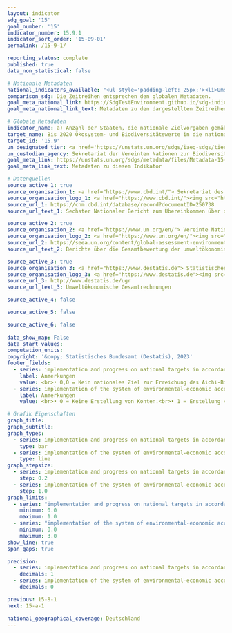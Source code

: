 ```yaml
---
layout: indicator    
sdg_goal: '15'    
goal_number: '15'    
indicator_number: 15.9.1    
indicator_sort_order: '15-09-01'    
permalink: /15-9-1/    

reporting_status: complete    
published: true    
data_non_statistical: false    

# Nationale Metadaten    
national_indicators_available: "<ul style='padding-left: 25px;'><li>Umsetzung sowie Fortschritte bei nationalen Zielvorgaben gemäß oder ähnlich dem Aichi-Biodiversitätsziel 2 des Strategieplans für die biologische Vielfalt 2011-2020</li> <li> Umsetzung des Systems der Umweltökonomischen Gesamtrechnungen (UGR)</li></ul>"    
comparison_sdg: Die Zeitreihen entsprechen den globalen Metadaten.    
goal_meta_national_link: https://SdgTestEnvironment.github.io/sdg-indicators/public/Meta/15.9.1.pdf
goal_meta_national_link_text: Metadaten zu den dargestellten Zeitreihen    

# Globale Metadaten    
indicator_name: a) Anzahl der Staaten, die nationale Zielvorgaben gemäß oder ähnlich dem Aichi-Biodiversitätsziel 2 des Strategieplans für die biologische Vielfalt 2011-2020 in ihre nationalen Strategien und Aktionspläne zugunsten der biologischen Vielfalt aufgenommen haben, und die bei der Umsetzung dieser Zielvorgaben gemeldeten Fortschritte und b) Aufnahme der biologischen Vielfalt in die nationalen Rechnungslegungs- und Berichterstattungssysteme, definiert als die Anwendung des Systems der Umweltökonomischen Gesamtrechnungen    
target_name: Bis 2020 Ökosystem- und Biodiversitätswerte in die nationalen und lokalen Planungen, Entwicklungsprozesse, Armutsbekämpfungsstrategien und Gesamtrechnungssysteme einbeziehen    
target_id: '15.9'    
un_designated_tier: <a href='https://unstats.un.org/sdgs/iaeg-sdgs/tier-classification/' title='Klicken Sie hier um weitere Informationen zur UN-Tier-Klassifikation zu erhalten.'  target='_blank'>Tier I/II</a>    
un_custodian_agency: Sekretariat der Vereinten Nationen zur Biodiversitätskonvention (CBD-Secretariat)<br>Umweltprogramm der Vereinten Nationen (UNEP)    
goal_meta_link: https://unstats.un.org/sdgs/metadata/files/Metadata-15-09-01.pdf    
goal_meta_link_text: Metadaten zu diesem Indikator        

# Datenquellen
source_active_1: true
source_organisation_1: <a href="https://www.cbd.int/"> Sekretariat des Übereinkommens über die biologische Vielfalt </a>
source_organisation_logo_1: <a href="https://www.cbd.int/"><img src="https://g205sdgs.github.io/sdg-indicators/public/OrgImgDe/cbd.png" alt="Logo cbd" style="height:60px; width:148px"/></a>
source_url_1: https://chm.cbd.int/database/record?documentID=250738
source_url_text_1: Sechster Nationaler Bericht zum Übereinkommen über die biologische Vielfalt (nicht auf Deutsch verfügbar)

source_active_2: true
source_organisation_2: <a href="https://www.un.org/en/"> Vereinte Nationen (VN) </a>
source_organisation_logo_2: <a href="https://www.un.org/en/"><img src="https://g205sdgs.github.io/sdg-indicators/public/OrgImgDe/un.png" alt="Logo un" style="height:60px; width:148px"/></a>
source_url_2: https://seea.un.org/content/global-assessment-environmental-economic-accounting
source_url_text_2: Berichte über die Gesamtbewertung der umweltökonomischen Gesamtrechnung und unterstützende Statistiken (nicht auf Deutsch verfügbar)

source_active_3: true
source_organisation_3: <a href="https://www.destatis.de"> Statistisches Bundesamt (Destatis) </a>
source_organisation_logo_3: <a href="https://www.destatis.de"><img src="https://g205sdgs.github.io/sdg-indicators/public/OrgImgDe/destatis.png" alt="Logo destatis" style="height:60px; width:148px"/></a>
source_url_3: http://www.destatis.de/ugr
source_url_text_3: Umweltökonomische Gesamtrechnungen

source_active_4: false

source_active_5: false

source_active_6: false
    
data_show_map: False    
data_start_values:     
computation_units:    
copyright: '&copy; Statistisches Bundesamt (Destatis), 2023'    
footer_fields:
  - series: implementation and progress on national targets in accordance with or similar to aichi biodiversity target 2 of the strategic plan for biodiversity 2011-2020
    label: Anmerkungen
    value: <br>• 0,0 = Kein nationales Ziel zur Erreichung des Aichi-Biodiversitätsziels 2.<br>• 0,2 = Nationales Ziel existiert, aber Entfernung von der Zielerreichung.<br>• 0,4 = Nationales Ziel existiert, aber kein Fortschritt.<br>• 0,6 = Nationales Ziel existiert und Fortschritt, jedoch in einem ungenügendem Maß.<br>• 0,8 = Nationales Ziel existiert und der Fortschritt ist auf dem Weg der Zielerreichung.<br>• 1,0 = Nationales Ziel existiert und der Fortschritt ist auf dem Weg über das Ziel hinauszugehen.<br>• Daten sind erst ab 2019 verfügbar.
  - series: implementation of the system of environmental-economic accounting (seea)
    label: Anmerkungen
    value: <br>• 0 = Keine Erstellung von Konten.<br>• 1 = Erstellung von Konten.<br>• 2 = Veröffentlichung von Konten.<br>• 3 = Regelmäßige Erstellung und Veröffentlichung von Konten.    

# Grafik Eigenschaften    
graph_title: 
graph_subtitle:     
graph_types: 
  - series: implementation and progress on national targets in accordance with or similar to aichi biodiversity target 2 of the strategic plan for biodiversity 2011-2020
    type: bar
  - series: implementation of the system of environmental-economic accounting (seea)
    type: line
graph_stepsize: 
  - series: implementation and progress on national targets in accordance with or similar to aichi biodiversity target 2 of the strategic plan for biodiversity 2011-2020
    step: 0.2
  - series: implementation of the system of environmental-economic accounting (seea)
    step: 1.0    
graph_limits:
  - series: "implementation and progress on national targets in accordance with or similar to aichi biodiversity target 2 of the strategic plan for biodiversity 2011-2020"
    minimum: 0.0
    maximum: 1.0
  - series: "implementation of the system of environmental-economic accounting (seea)"
    minimum: 0.0
    maximum: 3.0
show_line: true
span_gaps: true

precision:
  - series: implementation and progress on national targets in accordance with or similar to aichi biodiversity target 2 of the strategic plan for biodiversity 2011-2020
    decimals: 1
  - series: implementation of the system of environmental-economic accounting (seea)
    decimals: 0    

previous: 15-8-1    
next: 15-a-1    

national_geographical_coverage: Deutschland    
---
```


<span></span>